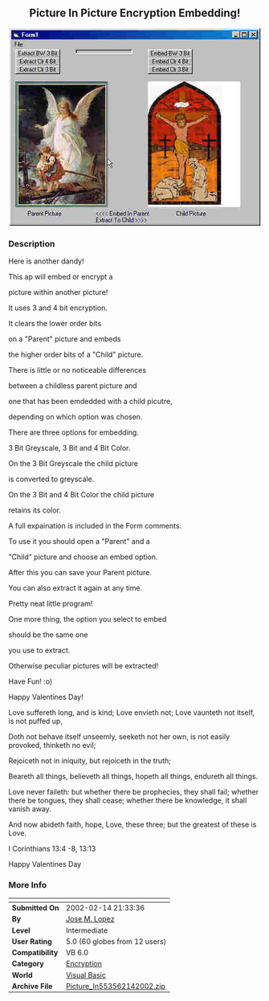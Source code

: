 ﻿<div align="center">

## Picture In Picture Encryption Embedding\!

<img src="PIC20022142325484103.JPG">
</div>

### Description

Here is another dandy!

This ap will embed or encrypt a

picture within another picture!

It uses 3 and 4 bit encryption.

It clears the lower order bits

on a "Parent" picture and embeds

the higher order bits of a "Child" picture.

There is little or no noticeable differences

between a childless parent picture and

one that has been emdedded with a child picutre,

depending on which option was chosen.

There are three options for embedding.

3 Bit Greyscale, 3 Bit and 4 Bit Color.

On the 3 Bit Greyscale the child picture

is converted to greyscale.

On the 3 Bit and 4 Bit Color the child picture

retains its color.

A full expaination is included in the Form comments.

To use it you should open a "Parent" and a

"Child" picture and choose an embed option.

After this you can save your Parent picture.

You can also extract it again at any time.

Pretty neat little program!

One more thing, the option you select to embed

should be the same one

you use to extract.

Otherwise peculiar pictures will be extracted!

Have Fun! :o)

Happy Valentines Day!

Love suffereth long, and is kind; Love envieth not; Love vaunteth not itself, is not puffed up,

Doth not behave itself unseemly, seeketh not her own, is not easily provoked, thinketh no evil;

Rejoiceth not in iniquity, but rejoiceth in the truth;

Beareth all things, believeth all things, hopeth all things, endureth all things.

Love never faileth: but whether there be prophecies, they shall fail; whether there be tongues, they shall cease; whether there be knowledge, it shall vanish away.

And now abideth faith, hope, Love, these three; but the greatest of these is Love.

I Corinthians 13:4 -8,  13:13

Happy Valentines Day
 
### More Info
 


<span>             |<span>
---                |---
**Submitted On**   |2002-02-14 21:33:36
**By**             |[Jose M\. Lopez](https://github.com/Planet-Source-Code/PSCIndex/blob/master/ByAuthor/jose-m-lopez.md)
**Level**          |Intermediate
**User Rating**    |5.0 (60 globes from 12 users)
**Compatibility**  |VB 6\.0
**Category**       |[Encryption](https://github.com/Planet-Source-Code/PSCIndex/blob/master/ByCategory/encryption__1-48.md)
**World**          |[Visual Basic](https://github.com/Planet-Source-Code/PSCIndex/blob/master/ByWorld/visual-basic.md)
**Archive File**   |[Picture\_In553562142002\.zip](https://github.com/Planet-Source-Code/jose-m-lopez-picture-in-picture-encryption-embedding__1-31816/archive/master.zip)








